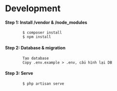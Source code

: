 # Development

#### Step 1: Install /vendor & /node_modules

            $ composer install
            $ npm install

#### Step 2: Database & migration
            Tạo database 
            Copy .env.example > .env, cấu hình lại DB

#### Step 3: Serve

            $ php artisan serve
